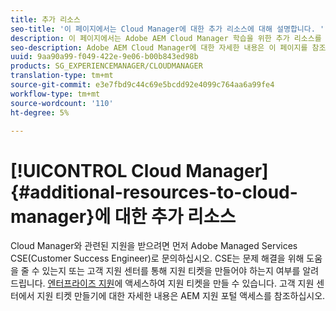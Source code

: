 ```yaml
---
title: 추가 리소스
seo-title: '이 페이지에서는 Cloud Manager에 대한 추가 리소스에 대해 설명합니다. '
description: 이 페이지에서는 Adobe AEM Cloud Manager 학습을 위한 추가 리소스를 다룹니다.
seo-description: Adobe AEM Cloud Manager에 대한 자세한 내용은 이 페이지를 참조하십시오.
uuid: 9aa90a99-f049-422e-9e06-b00b843ed98b
products: SG_EXPERIENCEMANAGER/CLOUDMANAGER
translation-type: tm+mt
source-git-commit: e3e7fbd9c44c69e5bcdd92e4099c764aa6a99fe4
workflow-type: tm+mt
source-wordcount: '110'
ht-degree: 5%

---
```



# [!UICONTROL Cloud Manager]{#additional-resources-to-cloud-manager}에 대한 추가 리소스

Cloud Manager와 관련된 지원을 받으려면 먼저 Adobe Managed Services CSE(Customer Success Engineer)로 문의하십시오.
CSE는 문제 해결을 위해 도움을 줄 수 있는지 또는 고객 지원 센터를 통해 지원 티켓을 만들어야 하는지 여부를 알려 드립니다.
[엔터프라이즈 지원](https://helpx.adobe.com/kr/contact/enterprise-support.ec.html)에 액세스하여 지원 티켓을 만들 수 있습니다. 고객 지원 센터에서 지원 티켓 만들기에 대한 자세한 내용은 AEM 지원 포털 액세스를 참조하십시오.

